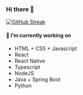 
<!--
**PauloHFS/PauloHFS** is a ✨ _special_ ✨ repository because its `README.md` (this file) appears on your GitHub profile.

Here are some ideas to get you started:

- 🔭 I’m currently working on ...
- 🌱 I’m currently learning ...
- 👯 I’m looking to collaborate on ...
- 🤔 I’m looking for help with ...
- 💬 Ask me about ...
- 📫 How to reach me: ...
- 😄 Pronouns: ...
- ⚡ Fun fact: ...
-->

### Hi there 👋

[![GitHub Streak](https://streak-stats.demolab.com?user=PauloHFS&theme=dracula&hide_border=true&date_format=j%20M%5B%20Y%5D)](https://git.io/streak-stats)
#### 🔭 I’m currently working on

- HTML + CSS + Javascript
- React
- React Native
- Typescript
- NodeJS
- Java + Spring Boot
- Python
